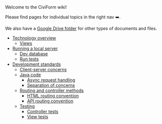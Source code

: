Welcome to the CiviForm wiki!

Please find pages for individual topics in the right nav ➡️.

We also have a [Google Drive folder](https://drive.google.com/drive/folders/1_uVkq1uOD14p19DvQzbXs2s0XhSOQjgF?usp=sharing) for other types of documents and files.

* [Technology overview](https://github.com/seattle-uat/civiform/wiki/Dev-guide-&-standards#technology-overview)
  * [Views](https://github.com/seattle-uat/civiform/wiki/Dev-guide-&-standards#views)
* [Running a local server](https://github.com/seattle-uat/civiform/wiki/Dev-guide-&-standards#running-a-local-server)
  * [Dev database](https://github.com/seattle-uat/civiform/wiki/Dev-guide-&-standards#dev-database)
  * [Run tests](https://github.com/seattle-uat/civiform/wiki/Dev-guide-&-standards#run-tests)
* [Development standards](https://github.com/seattle-uat/civiform/wiki/Dev-guide-&-standards#development-standards)
  * [Client-server concerns](https://github.com/seattle-uat/civiform/wiki/Dev-guide-&-standards#client-server-concerns)
  * [Java code](https://github.com/seattle-uat/civiform/wiki/Dev-guide-&-standards#java-code)
    * [Async request handling](https://github.com/seattle-uat/civiform/wiki/Dev-guide-&-standards#async-request-handling)
    * [Separation of concerns](https://github.com/seattle-uat/civiform/wiki/Dev-guide-&-standards#separation-of-concerns)
  * [Routing and controller methods](https://github.com/seattle-uat/civiform/wiki/Dev-guide-&-standards#routing-and-controller-methods)
    * [HTML routing convention](https://github.com/seattle-uat/civiform/wiki/Dev-guide-&-standards#html-routing-convention)
    * [API routing convention](https://github.com/seattle-uat/civiform/wiki/Dev-guide-&-standards#api-routing-convention)
  * [Testing](https://github.com/seattle-uat/civiform/wiki/Dev-guide-&-standards#testing)
    * [Controller tests](https://github.com/seattle-uat/civiform/wiki/Dev-guide-&-standards#controller-tests)
    * [View tests](https://github.com/seattle-uat/civiform/wiki/Dev-guide-&-standards#view-tests)
